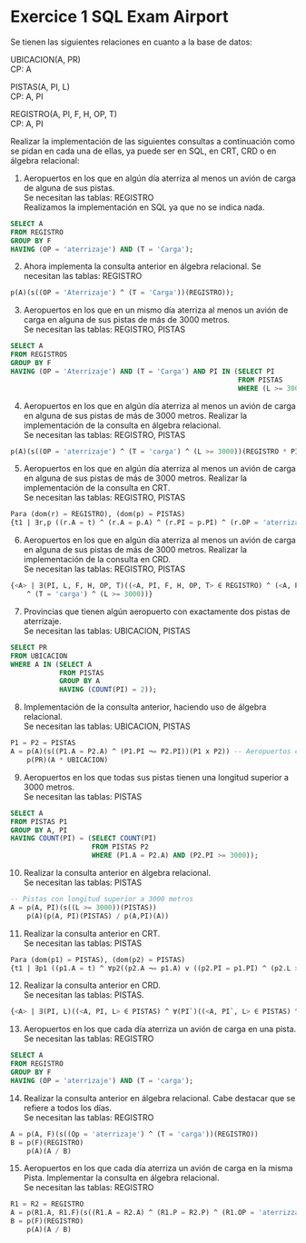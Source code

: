 # Exercice 1 SQL Exam Airport

Se tienen las siguientes relaciones en cuanto a la base de datos:

UBICACION(A, PR)\
CP: A

PISTAS(A, PI, L)\
CP: A, PI

REGISTRO(A, PI, F, H, OP, T)\
CP: A, PI

Realizar la implementación de las siguientes consultas a continuación como se pidan en cada una de ellas, ya
puede ser en SQL, en CRT, CRD o en álgebra relacional:

1) Aeropuertos en los que en algún día aterriza al menos un avión de carga de alguna de sus pistas.\
Se necesitan las tablas: REGISTRO\
Realizamos la implementación en SQL ya que no se indica nada.
```sql
SELECT A
FROM REGISTRO
GROUP BY F
HAVING (OP = 'aterrizaje') AND (T = 'Carga');
```

2) Ahora implementa la consulta anterior en álgebra relacional.
Se necesitan las tablas: REGISTRO
```sql
p(A)(s((OP = 'Aterrizaje') ^ (T = 'Carga'))(REGISTRO));
```

3) Aeropuertos en los que en un mismo día aterriza al menos un avión de carga en alguna de sus pistas de más 
de 3000 metros.\
Se necesitan las tablas: REGISTRO, PISTAS
```sql
SELECT A
FROM REGISTROS
GROUP BY F
HAVING (OP = 'Aterrizaje') AND (T = 'Carga') AND PI IN (SELECT PI
                                                        FROM PISTAS
                                                        WHERE (L >= 3000));
```

4) Aeropuertos en los que en algún día aterriza al menos un avión de carga en alguna de sus pistas de más de 3000 
metros. Realizar la implementación de la consulta en álgebra relacional.\
Se necesitan las tablas: REGISTRO, PISTAS
```sql
p(A)(s((OP = 'aterrizaje') ^ (T = 'carga') ^ (L >= 3000))(REGISTRO * PISTAS))
```

5) Aeropuertos en los que en algún día aterriza al menos un avión de carga en alguna de sus pistas de más de 3000
metros. Realizar la implementación de la consulta en CRT.\
Se necesitan las tablas: REGISTRO, PISTAS
```sql
Para (dom(r) = REGISTRO), (dom(p) = PISTAS)
{t1 | ∃r,p ((r.A = t) ^ (r.A = p.A) ^ (r.PI = p.PI) ^ (r.OP = 'aterrizaje') ^ (r.T = 'carga') ^ (p.L >= 3000))}
```

6) Aeropuertos en los que en algún día aterriza al menos un avión de carga en alguna de sus pistas de más de 3000
metros. Realizar la implementación de la consulta en CRD.\
Se necesitan las tablas: REGISTRO, PISTAS
```sql
{<A> | ∃(PI, L, F, H, OP, T)((<A, PI, F, H, OP, T> ∈ REGISTRO) ^ (<A, PI, L> ∈ PISTAS) ^ (OP = 'aterrizaje')
    ^ (T = 'carga') ^ (L >= 3000))}
```

7) Provincias que tienen algún aeropuerto con exactamente dos pistas de aterrizaje.\
Se necesitan las tablas: UBICACION, PISTAS
```sql
SELECT PR
FROM UBICACION
WHERE A IN (SELECT A
            FROM PISTAS
            GROUP BY A
            HAVING (COUNT(PI) = 2));
```

8) Implementación de la consulta anterior, haciendo uso de álgebra relacional.\
Se necesitan las tablas: UBICACION, PISTAS
```sql
P1 = P2 = PISTAS
A = p(A)(s((P1.A = P2.A) ^ (P1.PI ¬= P2.PI))(P1 x P2)) -- Aeropuertos con exactamente dos pistas
    p(PR)(A * UBICACION)
```

9) Aeropuertos en los que todas sus pistas tienen una longitud superior a 3000 metros.\
Se necesitan las tablas: PISTAS
```sql
SELECT A
FROM PISTAS P1
GROUP BY A, PI
HAVING COUNT(PI) = (SELECT COUNT(PI)
                    FROM PISTAS P2
                    WHERE (P1.A = P2.A) AND (P2.PI >= 3000));
```

10) Realizar la consulta anterior en álgebra relacional.\
Se necesitan las tablas: PISTAS
```sql
-- Pistas con longitud superior a 3000 metros
A = p(A, PI)(s((L >= 3000))(PISTAS))
    p(A)(p(A, PI)(PISTAS) / p(A,PI)(A))
```

11) Realizar la consulta anterior en CRT.\
Se necesitan las tablas: PISTAS
```sql
Para (dom(p1) = PISTAS), (dom(p2) = PISTAS)
{t1 | ∃p1 ((p1.A = t) ^ ∀p2((p2.A ¬= p1.A) v ((p2.PI = p1.PI) ^ (p2.L >= 3000))))}
```

12) Realizar la consulta anterior en CRD.\
Se necesitan las tablas: PISTAS.
```sql
{<A> | ∃(PI, L)((<A, PI, L> ∈ PISTAS) ^ ∀(PI`)((<A, PI`, L> ∈ PISTAS) ^ (PI = PI`) ^ (L >= 3000)))}
```

13) Aeropuertos en los que cada día aterriza un avión de carga en una pista.\
Se necesitan las tablas: REGISTRO
```sql
SELECT A
FROM REGISTRO
GROUP BY F
HAVING (OP = 'aterrizaje') AND (T = 'carga');
```

14) Realizar la consulta anterior en álgebra relacional. Cabe destacar que se refiere a todos los días.\
Se necesitan las tablas: REGISTRO
```sql
A = p(A, F)(s((Op = 'aterrizaje') ^ (T = 'carga'))(REGISTRO))
B = p(F)(REGISTRO)
    p(A)(A / B)
```

15. Aeropuertos en los que cada día aterriza un avión de carga en la misma Pista. Implementar la consulta en
álgebra relacional.\
Se necesitan las tablas: REGISTRO
```sql
R1 = R2 = REGISTRO
A = p(R1.A, R1.F)(s((R1.A = R2.A) ^ (R1.P = R2.P) ^ (R1.OP = 'aterrizzaje') ^ (R1.T = 'carga'))(R1 x R2))
B = p(F)(REGISTRO)
    p(A)(A / B)
```
